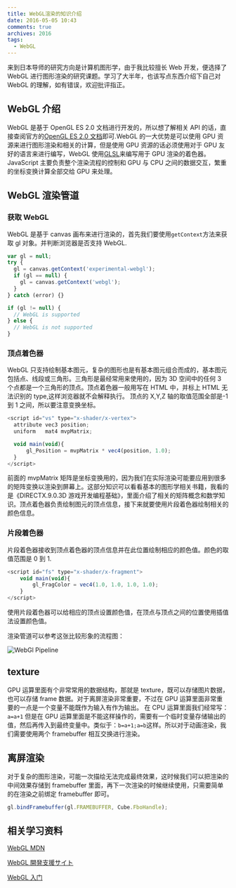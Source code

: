 ```yaml
---
title: WebGL渲染的知识介绍
date: 2016-05-05 10:43
comments: true
archives: 2016
tags:
  - WebGL
---
```


来到日本导师的研究方向是计算机图形学，由于我比较擅长 Web 开发，便选择了 WebGL 进行图形渲染的研究课题。学习了大半年，也该写点东西介绍下自己对 WebGL 的理解，如有错误，欢迎批评指正。

## WebGL 介绍

WebGL 是基于 OpenGL ES 2.0 文档进行开发的，所以想了解相关 API 的话，直接查阅官方的[OpenGL ES 2.0 文档](https://www.khronos.org/registry/gles/specs/2.0/es_full_spec_2.0.25.pdf)即可.WebGL 的一大优势是可以使用 GPU 资源来进行图形渲染和相关的计算，但是使用 GPU 资源的话必须使用对于 GPU 友好的语言来进行编写，WebGL 使用[GLSL](https://en.wikipedia.org/wiki/OpenGL_Shading_Language)来编写用于 GPU 渲染的着色器。
JavaScript 主要负责整个渲染流程的控制和 GPU 与 CPU 之间的数据交互，繁重的坐标变换计算全部交给 GPU 来处理。

## WebGL 渲染管道

### 获取 WebGL

WebGL 是基于 canvas 画布来进行渲染的，首先我们要使用`getContext`方法来获取 gl 对象。并判断浏览器是否支持 WebGL.

```js
var gl = null;
try {
  gl = canvas.getContext('experimental-webgl');
  if (gl == null) {
    gl = canvas.getContext('webgl');
  }
} catch (error) {}

if (gl != null) {
  // WebGL is supported
} else {
  // WebGL is not supported
}
```

### 顶点着色器

WebGL 只支持绘制基本图元，复杂的图形也是有基本图元组合而成的，基本图元包括点、线段或三角形。三角形是最经常用来使用的，因为 3D 空间中的任何 3 个点都是一个三角形的顶点。顶点着色器一般用写在 HTML 中，并标上 HTML 无法识别的 type,这样浏览器就不会解释执行。
顶点的 X,Y,Z 轴的取值范围全部是-1 到 1 之间，所以要注意变换坐标。

```js
<script id="vs" type="x-shader/x-vertex">
  attribute vec3 position;
  uniform   mat4 mvpMatrix;

  void main(void){
      gl_Position = mvpMatrix * vec4(position, 1.0);
  }
</script>
```

前面的 mvpMatrix 矩阵是坐标变换用的，因为我们在实际渲染可能要应用到很多的矩阵变换以渲染到屏幕上。这部分知识可以看看基本的图形学相关书籍，我看的是《DIRECTX.9.0.3D 游戏开发编程基础》，里面介绍了相关的矩阵概念和数学知识。顶点着色器负责绘制图元的顶点信息，接下来就要使用片段着色器绘制相关的颜色信息。

### 片段着色器

片段着色器接收到顶点着色器的顶点信息并在此位置绘制相应的颜色值。颜色的取值范围是 0 到 1.

```js
<script id="fs" type="x-shader/x-fragment">
    void main(void){
        gl_FragColor = vec4(1.0, 1.0, 1.0, 1.0);
    }
</script>
```

使用片段着色器可以给相应的顶点设置颜色值，在顶点与顶点之间的位置使用插值法设置颜色值。

渲染管道可以参考这张比较形象的流程图：

![WebGl Pipeline](http://www.tutorialspoint.com/webgl/images/webgl_graphics_pipeline.jpg)

## texture

GPU 运算里面有个非常常用的数据结构，那就是 texture，既可以存储图片数据，也可以存储 frame 数据。对于离屏渲染非常重要，不过在 GPU 运算里面非常重要的一点是一个变量不能既作为输入有作为输出。
在 CPU 运算里面我们经常写： `a=a+1` 但是在 GPU 运算里面是不能这样操作的，需要有一个临时变量存储输出的值，然后再传入到最终变量中。类似于：`b=a+1;a=b`这样。所以对于动画渲染，我们需要使用两个 framebuffer
相互交换进行渲染。

## 离屏渲染

对于复杂的图形渲染，可能一次描绘无法完成最终效果，这时候我们可以把渲染的中间效果存储到 framebuffer 里面，再下一次渲染的时候继续使用，只需要简单的在渲染之前绑定 framebuffer 即可。

```js
gl.bindFramebuffer(gl.FRAMEBUFFER, Cube.FboHandle);
```

## 相关学习资料

[WebGL MDN](https://developer.mozilla.org/en-US/docs/Web/API/WebGL_API)

[WebGL 開発支援サイト](https://wgld.org/)

[WebGL 入门](http://blog.csdn.net/column/details/webgl.html)
